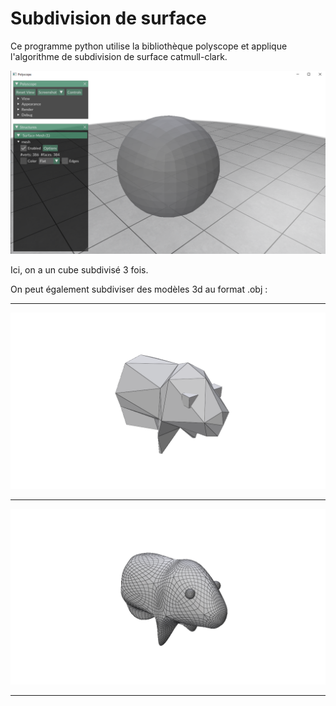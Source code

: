 # Subdivision de surface

Ce programme python utilise la bibliothèque polyscope et applique l'algorithme de subdivision de surface catmull-clark.

![cube](readme_files/cube3.png)

Ici, on a un cube subdivisé 3 fois.

On peut également subdiviser des modèles 3d au format .obj :

---

![lemming](readme_files/lemming0.png)

---

![lemming](readme_files/lemming3.png)

---